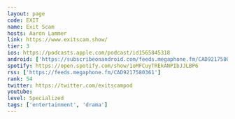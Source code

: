 ```yaml
---
layout: page
code: EXIT
name: Exit Scam
hosts: Aaron Lammer
link: https://www.exitscam.show/
tier: 3
ios: https://podcasts.apple.com/podcast/id1565845318
android: ['https://subscribeonandroid.com/feeds.megaphone.fm/CAD9217580361']
spotify: https://open.spotify.com/show/1oMFCuyTREkANPIbJJLBP6
rss: ['https://feeds.megaphone.fm/CAD9217580361']
rank: 54
twitter: https://twitter.com/exitscampod
youtube: 
level: Specialized
tags: ['entertainment', 'drama']
---
```


